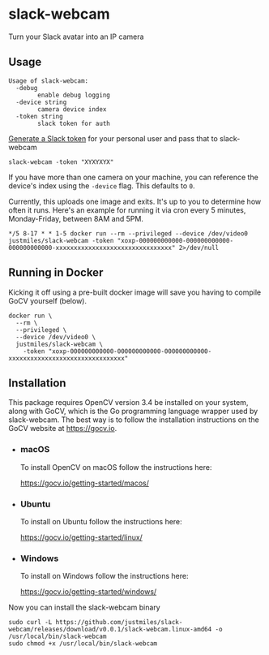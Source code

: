 # slack-webcam
Turn your Slack avatar into an IP camera

## Usage

    Usage of slack-webcam:
      -debug
        	enable debug logging
      -device string
        	camera device index
      -token string
        	slack token for auth

[Generate a Slack token](https://api.slack.com/custom-integrations/legacy-tokens) for your personal user and pass that to slack-webcam

    slack-webcam -token "XYXYXYX"

If you have more than one camera on your machine, you can reference the device's index using the `-device` flag. This defaults to `0`.

Currently, this uploads one image and exits. It's up to you to determine how often it runs. Here's an example for running it via cron every 5 minutes, Monday-Friday, between 8AM and 5PM.

    */5 8-17 * * 1-5 docker run --rm --privileged --device /dev/video0 justmiles/slack-webcam -token "xoxp-000000000000-000000000000-000000000000-xxxxxxxxxxxxxxxxxxxxxxxxxxxxxxxx" 2>/dev/null

## Running in Docker
Kicking it off using a pre-built docker image will save you having to compile GoCV yourself (below).

    docker run \
      --rm \
      --privileged \
      --device /dev/video0 \
      justmiles/slack-webcam \
        -token "xoxp-000000000000-000000000000-000000000000-xxxxxxxxxxxxxxxxxxxxxxxxxxxxxxxx"

## Installation
This package requires OpenCV version 3.4 be installed on your system, along with GoCV, which is the Go programming language wrapper used by slack-webcam. The best way is to follow the installation instructions on the GoCV website at https://gocv.io.

- ### macOS
  To install OpenCV on macOS follow the instructions here:

  https://gocv.io/getting-started/macos/

- ### Ubuntu
  To install on Ubuntu follow the instructions here:

  https://gocv.io/getting-started/linux/

- ### Windows
  To install on Windows follow the instructions here:

  https://gocv.io/getting-started/windows/

Now you can install the slack-webcam binary

    sudo curl -L https://github.com/justmiles/slack-webcam/releases/download/v0.0.1/slack-webcam.linux-amd64 -o /usr/local/bin/slack-webcam
    sudo chmod +x /usr/local/bin/slack-webcam
